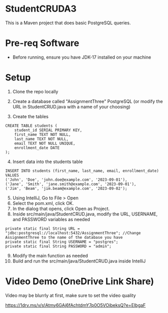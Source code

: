 # StudentCRUDA3

This is a Maven project that does basic PostgreSQL queries. 

# Pre-req Software
- Before running, ensure you have JDK-17 installed on your machine

# Setup 
1. Clone the repo locally
2. Create a database called "AssignmentThree" PostgreSQL (or modify the URL in StudentCRUD.java with a name of your choosing)

3. Create the tables
```
CREATE TABLE students (
    student_id SERIAL PRIMARY KEY,
    first_name TEXT NOT NULL,
    last_name TEXT NOT NULL,
    email TEXT NOT NULL UNIQUE,
    enrollment_date DATE
);
```
4. Insert data into the students table
```
INSERT INTO students (first_name, last_name, email, enrollment_date) VALUES
('John', 'Doe', 'john.doe@example.com', '2023-09-01'),
('Jane', 'Smith', 'jane.smith@example.com', '2023-09-01'),
('Jim', 'Beam', 'jim.beam@example.com', '2023-09-02');
```
5. Using IntelliJ, Go to File > Open
6. Select the pom.xml, click OK.
7. In the dialog that opens, click Open as Project.
8. Inside src/main/java/StudentCRUD.java, modify the URL, USERNAME, and PASSWORD variables as needed
```
private static final String URL = "jdbc:postgresql://localhost:5432/AssignmentThree"; //Change AssignmentThree to the name of the database you have
private static final String USERNAME = "postgres";
private static final String PASSWORD = "admin";
```
9. Modify the main function as needed
9. Build and run the src/main/java/StudentCRUD.java inside IntelliJ

# Video Demo (OneDrive Link Share)
Video may be blurrly at first, make sure to set the video quality

https://1drv.ms/v/s!Atmy6GAj6fAchtdmY7p0O5VOibeksQ?e=EIbgaF

